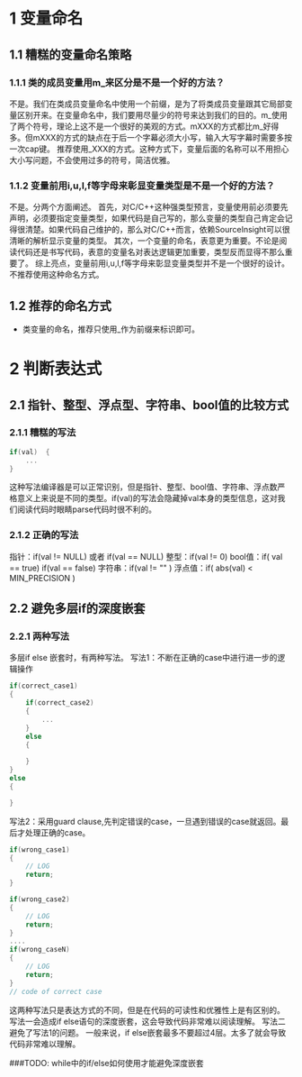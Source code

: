 # 1 变量命名
## 1.1 糟糕的变量命名策略
### 1.1.1 类的成员变量用m\_来区分是不是一个好的方法？
不是。我们在类成员变量命名中使用一个前缀，是为了将类成员变量跟其它局部变量区别开来。在变量命名中，我们要用尽量少的符号来达到我们的目的。m_使用了两个符号，理论上这不是一个很好的美观的方式。mXXX的方式都比m_好得多。但mXXX的方式的缺点在于后一个字幕必须大小写，输入大写字幕时需要多按一次cap键。
推荐使用_XXX的方式。这种方式下，变量后面的名称可以不用担心大小写问题，不会使用过多的符号，简洁优雅。

### 1.1.2 变量前用i,u,l,f等字母来彰显变量类型是不是一个好的方法？
不是。分两个方面阐述。
首先，对C/C++这种强类型预言，变量使用前必须要先声明，必须要指定变量类型，如果代码是自己写的，那么变量的类型自己肯定会记得很清楚。如果代码自己维护的，那么对C/C++而言，依赖SourceInsight可以很清晰的解析显示变量的类型。
其次，一个变量的命名，表意更为重要。不论是阅读代码还是书写代码，表意的变量名对表达逻辑更加重要，类型反而显得不那么重要了。
综上亮点，变量前用i,u,l,f等字母来彰显变量类型并不是一个很好的设计。不推荐使用这种命名方式。

## 1.2 推荐的命名方式
+ 类变量的命名，推荐只使用_作为前缀来标识即可。

# 2 判断表达式
## 2.1 指针、整型、浮点型、字符串、bool值的比较方式
### 2.1.1 糟糕的写法
```c++
if(val)  {
    ...
}
```
这种写法编译器是可以正常识别，但是指针、整型、bool值、字符串、浮点数严格意义上来说是不同的类型。if(val)的写法会隐藏掉val本身的类型信息，这对我们阅读代码时眼睛parse代码时很不利的。

### 2.1.2 正确的写法
指针：if(val != NULL) 或者 if(val == NULL)
整型：if(val != 0)
bool值：if( val == true) if(val == false)
字符串：if(val != "" )
浮点值：if( abs(val) < MIN_PRECISION )

## 2.2 避免多层if的深度嵌套
### 2.2.1 两种写法
多层if else 嵌套时，有两种写法。
写法1：不断在正确的case中进行进一步的逻辑操作
```c++
if(correct_case1)
{
    if(correct_case2)
    {
        ...
    }
    else
    {
    
    }
}
else
{

}
```
写法2：采用guard clause,先判定错误的case，一旦遇到错误的case就返回。最后才处理正确的case。
```c++
if(wrong_case1)
{
    // LOG
    return;
}

if(wrong_case2)
{
    // LOG
    return;
}
....
if(wrong_caseN)
{
    // LOG
    return;
}
// code of correct case
```
这两种写法只是表达方式的不同，但是在代码的可读性和优雅性上是有区别的。
写法一会造成if else语句的深度嵌套，这会导致代码非常难以阅读理解。
写法二避免了写法1的问题。
一般来说，if else嵌套最多不要超过4层。太多了就会导致代码非常难以理解。

###TODO: while中的if/else如何使用才能避免深度嵌套